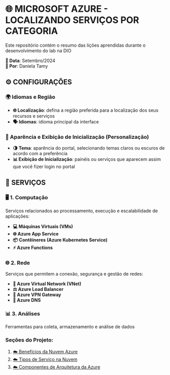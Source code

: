 # 🌐 MICROSOFT AZURE - LOCALIZANDO SERVIÇOS POR CATEGORIA
Este repositório contém o resumo das lições aprendidas durante o desenvolvimento do lab na DIO

**📅 Data**: Setembro/2024  
**👤 Por**: Daniela Tamy

## ⚙️ CONFIGURAÇÕES

### 🌍 Idiomas e Região
- **🌐 Localização**: defina a região preferida para a localização dos seus recursos e serviços
- **🗣️ Idiomas**: idioma principal da interface

### 🎨 Aparência e Exibição de Inicialização (Personalização)
- **🌗 Tema**: aparência do portal, selecionando temas claros ou escuros de acordo com a preferência
- **📊 Exibição de Inicialização**: painéis ou serviços que aparecem assim que você fizer login no portal


## 🔧 SERVIÇOS

### 🖥️ 1. Computação
Serviços relacionados ao processamento, execução e escalabilidade de aplicações:

- **💻 Máquinas Virtuais (VMs)**
- **🌐 Azure App Service**
- **📦 Contêineres (Azure Kubernetes Service)**
- **⚡ Azure Functions**

### 🌐 2. Rede
Serviços que permitem a conexão, segurança e gestão de redes:

- **🔗 Azure Virtual Network (VNet)**
- **⚖️ Azure Load Balancer**
- **🔐 Azure VPN Gateway**
- **📡 Azure DNS**

### 📊 3. Análises
Ferramentas para coleta, armazenamento e análise de dados

### Seções do Projeto:

1. [☁️ Benefícios da Nuvem Azure](beneficiosNuvemAzure.md) 
2. [☁️ Tipos de Serviço na Nuvem](tiposServicos.md)
3. [☁️ Componentes de Arquitetura da Azure](componentesArquitetura.md)












